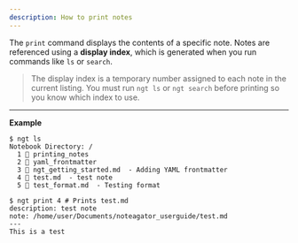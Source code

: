 ```yaml
---
description: How to print notes
---
```


The `print` command displays the contents of a specific note. Notes are referenced using a **display index**, which is generated when you run commands like `ls` or `search`.

> The display index is a temporary number assigned to each note in the current listing. You must run `ngt ls` or `ngt search` before printing so you know which index to use.

--- 

**Example**  
```console
$ ngt ls     
Notebook Directory: /
  1 📁 printing_notes
  2 📁 yaml_frontmatter
  3 📄 ngt_getting_started.md  - Adding YAML frontmatter
  4 📄 test.md  - test note
  5 📄 test_format.md  - Testing format
                                   
$ ngt print 4 # Prints test.md
description: test note
note: /home/user/Documents/noteagator_userguide/test.md
---
This is a test  
```